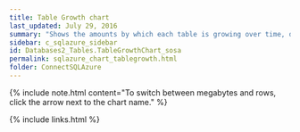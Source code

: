 ```yaml
---
title: Table Growth chart
last_updated: July 29, 2016
summary: "Shows the amounts by which each table is growing over time, displayed in megabytes or as the number of rows."
sidebar: c_sqlazure_sidebar
id: Databases2_Tables.TableGrowthChart_sosa
permalink: sqlazure_chart_tablegrowth.html
folder: ConnectSQLAzure
---
```





{% include note.html content="To switch between megabytes and rows, click the arrow next to the chart name." %}


{% include links.html %}
